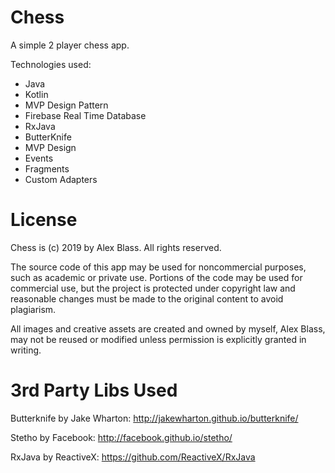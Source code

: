 # Chess
A simple 2 player chess app.

Technologies used: 
* Java
* Kotlin
* MVP Design Pattern
* Firebase Real Time Database
* RxJava
* ButterKnife
* MVP Design
* Events
* Fragments
* Custom Adapters

# License
Chess is (c) 2019 by Alex Blass.  All rights reserved.

The source code of this app may be used for noncommercial purposes, such as academic or private use.
Portions of the code may be used for commercial use, but the project is protected under copyright
law and reasonable changes must be made to the original content to avoid plagiarism. 

All images and creative assets are created and owned by myself, Alex Blass, may not be reused or 
modified unless permission is explicitly granted in writing.

# 3rd Party Libs Used

Butterknife by Jake Wharton: http://jakewharton.github.io/butterknife/

Stetho by Facebook: http://facebook.github.io/stetho/

RxJava by ReactiveX: https://github.com/ReactiveX/RxJava
